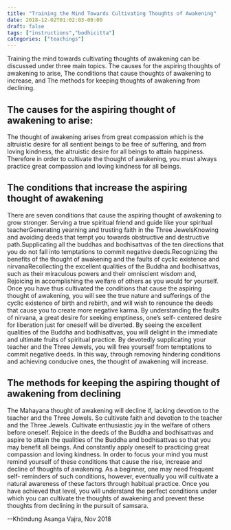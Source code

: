 ```yaml
---
title: "Training the Mind Towards Cultivating Thoughts of Awakening"
date: 2018-12-02T01:02:03-08:00
draft: false
tags: ["instructions","bodhicitta"]
categories: ["teachings"]
---
```




Training the mind towards cultivating thoughts of awakening can be discussed under three main topics.  The causes for the aspiring thoughts of awakening to arise, The conditions that cause thoughts of awakening to increase, and  The methods for keeping thoughts of awakening from declining.

## The causes for the aspiring thought of awakening to arise:   
The thought of awakening arises from great compassion which is the altruistic desire for all sentient beings to be free of suffering, and from loving kindness, the altruistic desire for all beings to attain happiness. Therefore in order to cultivate the thought of awakening, you must always practice great compassion and loving kindness for all beings. 

## The conditions that increase the aspiring thought of awakening   
There are seven conditions that cause the aspiring thought of awakening to grow stronger.  Serving a true spiritual friend and guide like your spiritual teacherGenerating yearning and trusting faith in the Three JewelsKnowing and avoiding deeds that tempt you towards obstructive and destructive path.Supplicating all the buddhas and bodhisattvas of the ten directions that you do not fall into temptations to commit negative deeds.Recognizing the benefits of the thought of awakening and the faults of cyclic existence and nirvanaRecollecting the excellent qualities of the Buddha and bodhisattvas, such as their miraculous powers and their omniscient wisdom  and, Rejoicing in accomplishing the welfare of others as you would for yourself.
Once you have thus cultivated the conditions that cause the aspiring thought of awakening, you will see the true nature and sufferings of the cyclic existence of birth and rebirth, and will wish to renounce the deeds that cause you to create more negative karma.  By understanding the faults of nirvana, a great desire for seeking emptiness, one’s self- centered desire for liberation just for oneself will be diverted.  By seeing the excellent qualities of the Buddha and bodhisattvas, you will delight in the immediate and ultimate fruits of spiritual practice.  By devotedly supplicating your teacher and the Three Jewels, you will free yourself from temptations to commit negative deeds.  In this way, through removing hindering conditions and achieving conducive ones, the thought of awakening will increase.

## The methods for keeping the aspiring thought of awakening from declining
The Mahayana thought of awakening will decline if, lacking devotion to the teacher and the Three Jewels.  So cultivate faith and devotion to the teacher and the Three Jewels.  Cultivate enthusiastic joy in the welfare of others before oneself.  Rejoice in the deeds of the Buddha and bodhisattvas and aspire to attain the qualities of the Buddha and bodhisattvas so that you may benefit all beings.  And constantly apply oneself to practicing great compassion and loving kindness.    In order to focus your mind you must remind yourself of these conditions that cause the rise, increase and decline of thoughts of awakening.  As a beginner, one may need frequent self- reminders of such conditions, however, eventually you will cultivate a natural awareness of these factors through habitual practice.  Once you have achieved that level, you will understand the perfect conditions under which you can cultivate the thoughts of awakening and prevent these thoughts from declining in the pursuit of samsara. 

--Khöndung Asanga Vajra, Nov 2018




